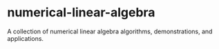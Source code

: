 # numerical-linear-algebra
A collection of numerical linear algebra algorithms, demonstrations, and applications.
